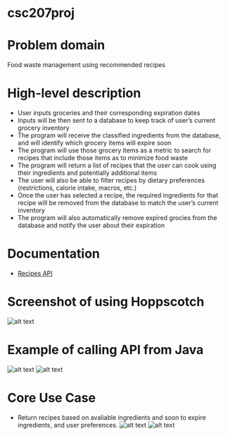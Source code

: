 # csc207proj

# Problem domain
Food waste management using recommended recipes 

# High-level description
- User inputs groceries and their corresponding expiration dates
- Inputs will be then sent to a database to keep track of user’s current grocery inventory
- The program will receive the classified ingredients from the database, and will identify which grocery items will expire soon
- The program will use those grocery items as a metric to search for recipes that include those items as to minimize food waste
- The program will return a list of recipes that the user can cook using their ingredients and potentially additional items
- The user will also be able to filter recipes by dietary preferences (restrictions, calorie intake, macros, etc.)
- Once the user has selected a recipe, the required ingredients for that recipe will be removed from the database to match the user’s current inventory
- The program will also automatically remove expired grocies from the database and notify the user about their expiration

# Documentation
- [Recipes API](https://spoonacular.com/food-api/docs)

# Screenshot of using Hoppscotch
![alt text](https://github.com/samlukas/csc207proj/blob/main/hoppscotch_screenshot.jpg)

# Example of calling API from Java
![alt text](https://github.com/samlukas/csc207proj/blob/main/api_demo.jpeg)
![alt text](https://github.com/samlukas/csc207proj/blob/main/api_demo_output.jpeg)

# Core Use Case
- Return recipes based on avaliable ingredients and soon to expire ingredients, and user preferences.
![alt text](https://github.com/samlukas/csc207proj/blob/main/useCaseUml.png)
![alt text](https://github.com/samlukas/csc207proj/blob/main/usecase_umlsequence.png)
